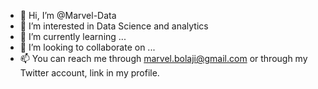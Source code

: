 - 👋 Hi, I’m @Marvel-Data 
- 👀 I’m interested in Data Science and analytics
- 🌱 I’m currently learning ...
- 💞️ I’m looking to collaborate on ...
- 📫 You can reach me through marvel.bolaji@gmail.com or through my Twitter account, link in my profile.
